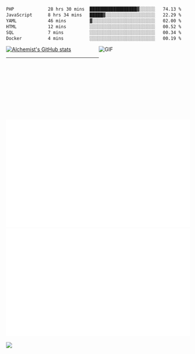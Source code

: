 <!--START_SECTION:waka-->

```text
PHP             28 hrs 30 mins  ██████████████████▓░░░░░░   74.13 %
JavaScript      8 hrs 34 mins   █████▓░░░░░░░░░░░░░░░░░░░   22.29 %
YAML            46 mins         ▓░░░░░░░░░░░░░░░░░░░░░░░░   02.00 %
HTML            12 mins         ░░░░░░░░░░░░░░░░░░░░░░░░░   00.52 %
SQL             7 mins          ░░░░░░░░░░░░░░░░░░░░░░░░░   00.34 %
Docker          4 mins          ░░░░░░░░░░░░░░░░░░░░░░░░░   00.19 %
```

<!--END_SECTION:waka-->

[![Alchemist's GitHub stats](https://github-readme-stats.vercel.app/api?username=DrMaxis&show_icons=true&theme=outrun&count_private=true)](#)
<img align="right" alt="GIF" src="https://user-images.githubusercontent.com/5355808/139111924-210cc6fa-9fb1-4dac-929d-6324a5836a92.gif" width="250" height="200" />
<hr />

![](https://raw.githubusercontent.com/DrMaxis/github-stats-transparent/output/generated/overview.svg)
![](https://raw.githubusercontent.com/DrMaxis/github-stats-transparent/output/generated/languages.svg)

 
<a href="https://count.getloli.com/"><img src="https://count.getloli.com/get/@:maxis-the-alchemist?theme=rule34"></a>
<!-- https://count.getloli.com/get/@alchemist?theme=rule34 -->
<br>
